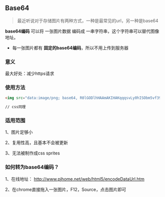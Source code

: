 ## Base64
> 最近听说对于存储图片有两种方式，一种是最常见的url，另一种是base64

**base64编码** 可以将 一张图片数据 编码成 一串字符串，这个字符串可以替代图像地址。
 - 每一张图片都有 **固定的base64编码**，所以不用上传到服务器

### 意义
最大好处：减少https请求

### 使用方法
```html
<img src="data:image/png; base64, R0lGODlhHAAmAKIHAKqqqsvLy0hISObm5vf394uLiwAAAP">

// css同理 
```

### 适用范围
1、图片足够小

2、复用性高，且基本不会被更新

3、无法被制作成css sprites

### 如何转为base64编码？
1、在线地址：
 http://www.pjhome.net/web/html5/encodeDataUrl.htm

2、在chrome直接拖入一张图片，F12，Source，点击图片即可